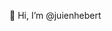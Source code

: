 👋 Hi, I’m @juienhebert

<!---
juienhebert/juienhebert is a ✨ special ✨ repository because its `README.md` (this file) appears on your GitHub profile.
You can click the Preview link to take a look at your changes.
--->
